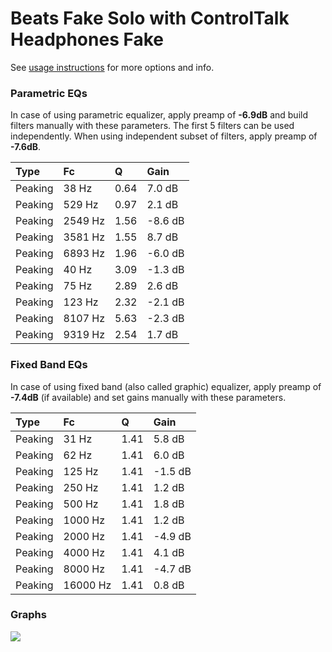 # Beats Fake Solo with ControlTalk Headphones Fake
See [usage instructions](https://github.com/jaakkopasanen/AutoEq#usage) for more options and info.

### Parametric EQs
In case of using parametric equalizer, apply preamp of **-6.9dB** and build filters manually
with these parameters. The first 5 filters can be used independently.
When using independent subset of filters, apply preamp of **-7.6dB**.

| Type    | Fc      |    Q | Gain    |
|:--------|:--------|:-----|:--------|
| Peaking | 38 Hz   | 0.64 | 7.0 dB  |
| Peaking | 529 Hz  | 0.97 | 2.1 dB  |
| Peaking | 2549 Hz | 1.56 | -8.6 dB |
| Peaking | 3581 Hz | 1.55 | 8.7 dB  |
| Peaking | 6893 Hz | 1.96 | -6.0 dB |
| Peaking | 40 Hz   | 3.09 | -1.3 dB |
| Peaking | 75 Hz   | 2.89 | 2.6 dB  |
| Peaking | 123 Hz  | 2.32 | -2.1 dB |
| Peaking | 8107 Hz | 5.63 | -2.3 dB |
| Peaking | 9319 Hz | 2.54 | 1.7 dB  |

### Fixed Band EQs
In case of using fixed band (also called graphic) equalizer, apply preamp of **-7.4dB**
(if available) and set gains manually with these parameters.

| Type    | Fc       |    Q | Gain    |
|:--------|:---------|:-----|:--------|
| Peaking | 31 Hz    | 1.41 | 5.8 dB  |
| Peaking | 62 Hz    | 1.41 | 6.0 dB  |
| Peaking | 125 Hz   | 1.41 | -1.5 dB |
| Peaking | 250 Hz   | 1.41 | 1.2 dB  |
| Peaking | 500 Hz   | 1.41 | 1.8 dB  |
| Peaking | 1000 Hz  | 1.41 | 1.2 dB  |
| Peaking | 2000 Hz  | 1.41 | -4.9 dB |
| Peaking | 4000 Hz  | 1.41 | 4.1 dB  |
| Peaking | 8000 Hz  | 1.41 | -4.7 dB |
| Peaking | 16000 Hz | 1.41 | 0.8 dB  |

### Graphs
![](https://raw.githubusercontent.com/jaakkopasanen/AutoEq/master/results/referenceaudioanalyzer/zero/Beats%20Fake%20Solo%20with%20ControlTalk%20Headphones%20Fake/Beats%20Fake%20Solo%20with%20ControlTalk%20Headphones%20Fake.png)